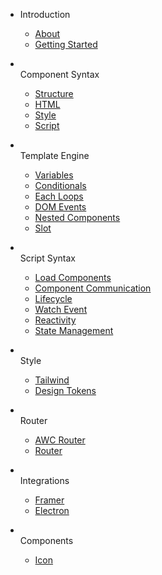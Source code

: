 - Introduction

  - [About](docs/)
  - [Getting Started](docs/getting-started.md)

- <br>Component Syntax

  - [Structure](docs/component-structure.md)
  - [HTML](docs/html.md)
  - [Style](docs/style.md)
  - [Script](docs/script.md)

- <br>Template Engine

  - [Variables](docs/variables.md)
  - [Conditionals](docs/conditionals.md)
  - [Each Loops](docs/loops.md)
  - [DOM Events](docs/dom-events.md)
  - [Nested Components](docs/nested-components.md)
  - [Slot](docs/slot.md)

- <br>Script Syntax

  - [Load Components](docs/loadcomponent.md)
  - [Component Communication](docs/component-communication.md)
  - [Lifecycle](docs/lifecycle.md)
  - [Watch Event](docs/watch.md)
  - [Reactivity](docs/reactivity.md)
  - [State Management](docs/state.md)

- <br>Style

  - [Tailwind](docs/uno.md)
  - [Design Tokens](docs/design-tokens.md)

- <br>Router

  - [AWC Router](docs/awc-router.md)
  - [Router](docs/router.md)

- <br>Integrations

  - [Framer](docs/framer.md)
  - [Electron](docs/electron.md)

- <br>Components
  - [Icon](docs/components/s-icon.md)
